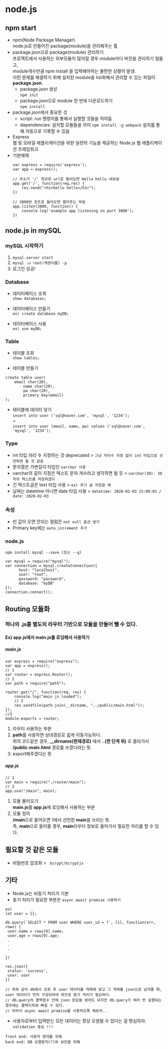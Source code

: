 # node.js 

## npm start
- npm(Node Package Manager)  
	node.js로 만들어진 package(module)을 관리해주는 툴
- package.json으로 package(module) 관리하기  
	프로젝트에서 사용하는 외부모듈이 많아질 경우 module마다 버전을 관리하기 힘들고,  
	module개수만큼 npm install 을 입력해야하는 불편한 상황이 발생.  
	이런 문제를 해결하기 위해 설치된 module을 list화해서 관리할 수 있는 파일이 **package.json**.
	* package.json 생성  
	`npm init`
	* package.json으로 module 한 번에 다운로드하기  
	`npm install`
- package.json에서 중요한 것   
	* script: run 명령어를 통해서 실행할 것들을 적어둠
	* dependencies: 설치할 모듈들을 의미
		`npm install -g webpack` 설치를 통해 자동으로 기록할 수 있음
-  Express  
	웹 및 모바일 애플리케이션을 위한 일련의 기능을 제공하는 Node.js 웹 애플리케이션 프레임워크
- 기본예제  
	```
	var express = require('express');
	var app = express();
	
	// 주소가 '/' 최상위 url로 들어오면 Hello hello 내보냄
	app.get('/', function(req,res) {
	    res.send("<h1>hello hello</h1>");
	})
	
	// 3000번 포트로 들어오면 열어주는 부분
	app.listen(3000, function() {
	    console.log('example app listening on port 3000');
	})
	```

## node.js in mySQL
### mySQL 시작하기
1. ```mysql.server start```
2. ```mysql -u root(계정이름) -p```  
3. 로그인 성공!

### Database 
- 데이터베이스 조회  
```show databases;```  

- 데이터베이스 만들기  
```ex) create database myDB;``` 
	
- 데이터베이스 사용  
```ex) use myDB;```

### Table
- 테이블 조회  
```show tables;```  
	 
- 테이블 만들기  
```
create table user(
	email char(20),
    	name char(20),
    	pw char(20),
    	primary key(email)
);
```  
			
- 테이블에 데이터 넣기  
```insert into user ('sql@naver.com', 'mysql', '1234');```  
 =  
```insert into user (email, name, pw) values ('sql@naver.com', 'mysql', '1234');```
	
	
### Type
- int 타입 자리 수 지정하는 것 deprecated > ```그냥 자리수 지정 없이 int 타입으로 선언하면 될 것 같음 ```
- 문자열은 가변길이 타입인 ```varchar 사용```
- varchar의 길이 지정은 텍스트 문자 개수라고 생각하면 될 듯 > ```varchar(30): 30자리 텍스트를 저장하겠다```
- 긴 텍스트글은 text 타입 사용 > ```ex) 후기 글 저장할 때```
- 날짜는 datetime 아니면 date 타입 사용 > ```datetime: 2020-02-03 15:00:03 / date: 2020-02-03```

### 속성
- 빈 값이 오면 안되는 컬럼은 ```not null 옵션 넣기```
- Primary key에는 ```auto_increment 추가``` 

### node.js
```npm install mysql --save (또는 --g)```

```
var mysql = require("mysql");
var connection = mysql.createConnection({
      host: "localhost",
      user: "root",
      password: "password",
      database: "myDB"
});
connection.connect();
```

## Routing 모듈화
### 하나의 .js를 별도의 라우터 기반으로 모듈을 만들어 뺄 수 있다.

#### Ex) app.js에서 main.js를 로딩해서 사용하기


##### main.js
```
var express = require("express");
var app = express();
// 1
var router = express.Router();
// 2
var path = require("path");

router.get("/", function(req, res) {
    console.log("main js loaded");
    // 2
    res.sendfile(path.join(__dirname, "../public/main.html"));
});
//3
module.exports = router;
```

1. 라우터 사용하는 부분
2. **path**를 사용하면 상대경로로 쉽게 이동가능하다.  
	위의 코드같은 경우, **__dirname(현재경로)** 에서 **..(한 단계 위)** 로 올라가서 **/public.main.html** 경로를 쓰겠다라는 뜻.
3. export해주겠다는 뜻


##### app.js

```
// 1
var main = require("./router/main");
// 2
app.use("/main", main);
```
1. 모듈 불러오기  
	**main.js**를 **app.js**에 로딩해서 사용하는 부분
2. 모듈 정의  
	**/main**으로 들어오면 1에서 선언한 **main**을 쓰라는 뜻.  
	즉, **main**으로 들어올 경우, **main**라우터 정보로 들어가서 필요한 처리를 할 수 있다.  
	

## 필요할 것 같은 모듈
- 비밀번호 암호화 > ``` bcrypt/bcryptjs```

## 기타
- Node.js는 비동기 처리가 기본
- 동기 처리가 필요한 부분은 ```async await promise 사용하기```
```
ex)
let user = {};

db.query(`SELECT * FROM user WHERE user_id = ?`, [1], function(err, rows) {
 user.name = rows[0].name;
 user.age = rows[0].age;
 .
 .
 .
 
})

res.json({
 status: 'success',
 user: user
})

// 위와 같이 db에서 조회 후 user 데이터를 객체에 넣고 그 객체를 json으로 넘겨줄 때, user 데이터가 먼저 구성되어야 하므로 동기 처리가 필요하다.
// db.query의 콜백함수 안에 json 응답을 넣어도 되지만 db.query가 여러 번 실행되는 경우에는 콜백지옥에 빠질 수 있다.
// 따라서 async await promise를 사용하도록 해보자..

```
- 사용자로부터 입력받는 모든 데이터는 항상 오염될 수 있다는 걸 명심하자. ``` validation 중요 !!! ```
```
front end: 사용자 편의를 위해
back end: DB 오염방지(?)와 보안을 위해
```
